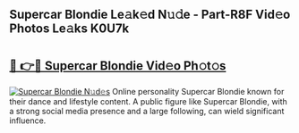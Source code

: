 ## Supercar Blondie Le𝚊k𝚎d N𝚞𝚍e - Part-R8F Vid𝚎o Photos Le𝚊ks K0U7k

# <h2><a href="http://fbc3iy5.evod.top/?m=Supercar+Blondie">🔗 👉🔴 Supercar Blondie Vid𝚎o Ph𝚘t𝚘s</a></h2>

[![Supercar Blondie N𝚞d𝚎s](https://i.imgur.com/8V9OHl7.gif)](http://fbc3iy5.evod.top/?m=Supercar+Blondie)
Online personality Supercar Blondie known for their dance and lifestyle content. A public figure like Supercar Blondie, with a strong social media presence and a large following, can wield significant influence. 
